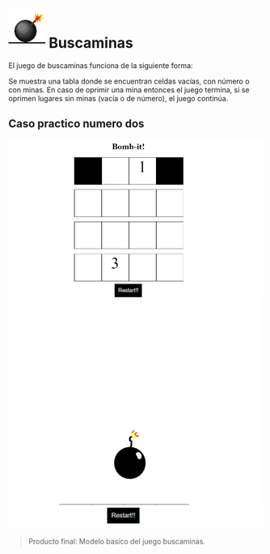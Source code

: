 # ![icon-boom](https://github.com/Gloper98/buscaminas/raw/master/assets/images/boom-it-icon.png "boom") Buscaminas
El juego de buscaminas funciona de la siguiente forma:

Se muestra una tabla donde se encuentran celdas vacías, con número o con minas. En caso de oprimir una mina entonces el juego termina, si se oprimen lugares sin minas (vacía o de número), el juego continúa.

## Caso practico numero dos


![burguer-menu](https://github.com/Gloper98/buscaminas/raw/master/assets/images/boom2.png "buscaminas-game")
![burguer-menu](https://github.com/Gloper98/buscaminas/raw/master/assets/images/boom.gif "boom")
![burguer-menu](https://github.com/Gloper98/buscaminas/raw/master/assets/images/footer.png "buscaminas-game")
>Producto final: Modelo basico del juego buscaminas.